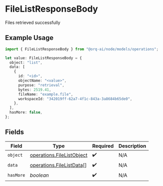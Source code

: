 # FileListResponseBody

Files retrieved successfully

## Example Usage

```typescript
import { FileListResponseBody } from "@orq-ai/node/models/operations";

let value: FileListResponseBody = {
  object: "list",
  data: [
    {
      id: "<id>",
      objectName: "<value>",
      purpose: "retrieval",
      bytes: 2519.41,
      fileName: "example.file",
      workspaceId: "342019ff-62a7-4f1c-843a-3a8684b65de0",
    },
  ],
  hasMore: false,
};
```

## Fields

| Field                                                                  | Type                                                                   | Required                                                               | Description                                                            |
| ---------------------------------------------------------------------- | ---------------------------------------------------------------------- | ---------------------------------------------------------------------- | ---------------------------------------------------------------------- |
| `object`                                                               | [operations.FileListObject](../../models/operations/filelistobject.md) | :heavy_check_mark:                                                     | N/A                                                                    |
| `data`                                                                 | [operations.FileListData](../../models/operations/filelistdata.md)[]   | :heavy_check_mark:                                                     | N/A                                                                    |
| `hasMore`                                                              | *boolean*                                                              | :heavy_check_mark:                                                     | N/A                                                                    |